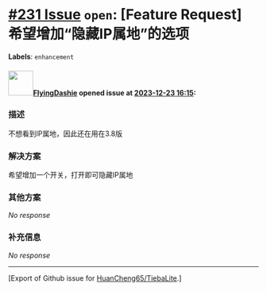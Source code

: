 # [\#231 Issue](https://github.com/HuanCheng65/TiebaLite/issues/231) `open`: [Feature Request] 希望增加“隐藏IP属地”的选项
**Labels**: `enhancement`


#### <img src="https://avatars.githubusercontent.com/u/102208072?u=57704051ee2c40663cb84df5d8d1488404c546ff&v=4" width="50">[FlyingDashie](https://github.com/FlyingDashie) opened issue at [2023-12-23 16:15](https://github.com/HuanCheng65/TiebaLite/issues/231):

### 描述

不想看到IP属地，因此还在用在3.8版

### 解决方案

希望增加一个开关，打开即可隐藏IP属地

### 其他方案

_No response_

### 补充信息

_No response_




-------------------------------------------------------------------------------



[Export of Github issue for [HuanCheng65/TiebaLite](https://github.com/HuanCheng65/TiebaLite).]
